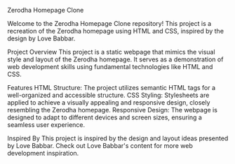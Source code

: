 Zerodha Homepage Clone

Welcome to the Zerodha Homepage Clone repository! This project is a recreation of the Zerodha homepage using HTML and CSS, inspired by the design by Love Babbar.

Project Overview
This project is a static webpage that mimics the visual style and layout of the Zerodha homepage. It serves as a demonstration of web development skills using fundamental technologies like HTML and CSS.

Features
HTML Structure: The project utilizes semantic HTML tags for a well-organized and accessible structure.
CSS Styling: Stylesheets are applied to achieve a visually appealing and responsive design, closely resembling the Zerodha homepage.
Responsive Design: The webpage is designed to adapt to different devices and screen sizes, ensuring a seamless user experience.

Inspired By
This project is inspired by the design and layout ideas presented by Love Babbar. Check out Love Babbar's content for more web development inspiration.
